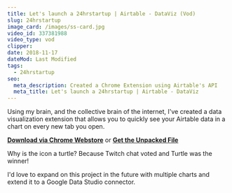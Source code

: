```yaml
---
title: Let's launch a 24hrstartup | Airtable - DataViz (Vod)
slug: 24hrstartup
image_card: /images/ss-card.jpg
video_id: 337381988
video_type: vod
clipper:
date: 2018-11-17
dateMod: Last Modified
tags:
  - 24hrstartup
seo:
  meta_description: Created a Chrome Extension using Airtable's API
  meta_title: Let's launch a 24hrstartup | Airtable - DataViz
---
```

Using my brain, and the collective brain of the internet, I've created a data visualization extension that allows you to quickly see your Airtable data in a chart on every new tab you open.

**[Download via Chrome Webstore](https://chrome.google.com/webstore/detail/data-viz-for-airtable/hbldbopdngofhpigeifhbcpanndlkipn?authuser=1)** or **[Get the Unpacked File](https://gitlab.com/m2creates/data-viz-airtable/tags/v1.0)**

Why is the icon a turtle? Because Twitch chat voted and Turtle was the winner!

I'd love to expand on this project in the future with multiple charts and extend it to a Google Data Studio connector.
